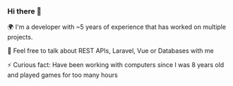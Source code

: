 ### Hi there 👋

🌍 I'm a developer with ~5 years of experience that has worked on multiple projects. 

💬 Feel free to talk about REST APIs, Laravel, Vue or Databases with me

⚡️ Curious fact: Have been working with computers since I was 8 years old and played games for too many hours
